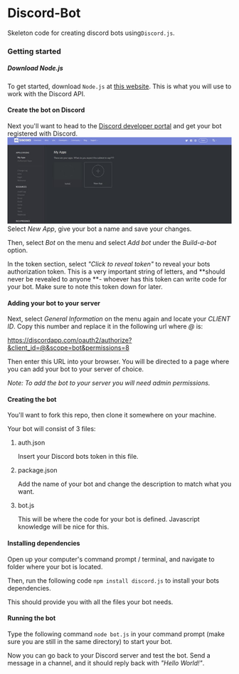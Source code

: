 
# Discord-Bot

Skeleton code for creating discord bots using`Discord.js`.

### Getting started
##### Download Node.js
To get started, download `Node.js` at [this website](https://nodejs.org/en/). This is what you will use to work with the Discord API.

#### Create the bot on Discord
Next you'll want to head to the [Discord developer portal](https://discordapp.com/developers/applications/)  and get your bot registered with Discord.
![Discord developer portal image](https://raw.githubusercontent.com/ben78912/Discord-Bot/master/discord.jpg)
Select *New App*, give your bot a name and save your changes.

Then, select *Bot* on the menu and select *Add bot* under the *Build-a-bot* option.

In the token section, select *"Click to reveal token"* to reveal your bots authorization token. This is a very important string of letters, and **should never be revealed to anyone **- whoever has this token can write code for your bot. Make sure to note this token down for later.

#### Adding your bot to your server
Next, select *General Information* on the menu again and locate your *CLIENT ID*. Copy this number and replace it in the following url where *@* is: 

https://discordapp.com/oauth2/authorize?&client_id=@&scope=bot&permissions=8

Then enter this URL into your browser. You will be directed to a page where you can add your bot to your server of choice. 

_Note: To add the bot to your server you will need admin permissions._

#### Creating the bot
You'll want to fork this repo, then clone it somewhere on your machine.

Your bot will consist of 3 files:
1. auth.json

   Insert your Discord bots token in this file.
   
2. package.json

   Add the name of your bot and change the description to match what you want.

3. bot.js
   
   This will be where the code for your bot is defined. Javascript knowledge will be nice for this. 

#### Installing dependencies
Open up your computer's command prompt / terminal, and navigate to folder where your bot is located. 

Then, run the following code
`npm install discord.js`
to install your bots dependencies. 

This should provide you with all the files your bot needs.

#### Running the bot
Type the following command
`node bot.js`
in your command prompt (make sure you are still in the same directory) to start your bot.

Now you can go back to your Discord server and test the bot. Send a message in a channel, and it should reply back with *"Hello World!"*.
